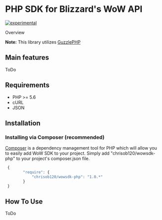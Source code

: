 # PHP SDK for Blizzard's WoW API
[![experimental](http://badges.github.io/stability-badges/dist/experimental.svg)](http://github.com/badges/stability-badges)

Overview

**Note:** This library utilizes [GuzzlePHP](http://guzzle.readthedocs.org/) 

## Main features

ToDo

## Requirements

* PHP >= 5.6
* cURL
* JSON

## Installation

### Installing via Composer (recommended)

[Composer](http://getcomposer.org) is a dependency management tool for PHP which will allow you to easily add WoW SDK to your project. Simply add "chrisob120/wowsdk-php" to your project's composer.json file.

```javascript
 {
        "require": {
            "chrisob120/wowsdk-php": "1.0.*"
        }
 }
```

## How To Use

ToDo
